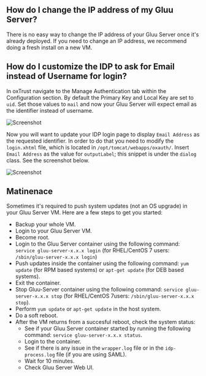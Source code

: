 ## How do I change the IP address of my Gluu Server?

There is no easy way to change the IP address of your Gluu Server once it's already deployed. If you need to change an IP address, we recommend doing a fresh install on a new VM.

## How do I customize the IDP to ask for Email instead of Username for login? 

In oxTrust navigate to the Manage Authentication tab within the Configuration section. By default the Primary Key and Local Key are set to `uid`. Set those values to `mail` and now your Gluu Server will expect email as the identifier instead of username.

![Screenshot](https://raw.githubusercontent.com/GluuFederation/docs/master/sources/img/oxTrustConfiguration/Configuration/Authentication/Manage_Authentication_Primary_key_change.png)

Now you will want to update your IDP login page to display `Email Address` as the requested identifier. In order to do that you need to modify the `login.xhtml` file, which is located in `/opt/tomcat/webapps/oxauth/`. Insert `Email Address` as the value for `outputLabel`; this snippet is under the `dialog` class. See the screenshot below. 

![Screenshot](https://raw.githubusercontent.com/GluuFederation/docs/master/sources/img/oxTrustConfiguration/Configuration/Authentication/Email_Address.png)

## Matinenace

Sometimes it's required to push system updates (not an OS upgrade) in your Gluu Server VM. Here are a few steps to get you started:
   - Backup your whole VM.
   - Login to your Gluu Server VM.
   - Become root.
   - Login to the Gluu Server container using the following command: `service gluu-server-x.x.x login` (for RHEL/CentOS 7 users: `/sbin/gluu-server-x.x.x login`)
   - Push updates inside the container using the following command: `yum update` (for RPM based systems) or `apt-get update` (for DEB based systems).
   - Exit the container.
   - Stop Gluu-Server container using the following command: `service gluu-server-x.x.x stop` (for RHEL/CentOS 7users: `/sbin/gluu-server-x.x.x stop`).
   - Perform `yum update` or `apt-get update` in the host system.
   - Do a soft reboot.
   - After the VM returns from a succesful reboot, check the system status:
     - See if your Gluu Server container started by running the following command: `service gluu-server-x.x.x status`.
     - Login to the container. 
     - See if there is any issue in the `wrapper.log` file or in the `idp-process.log` file (if you are using SAML).
     - Wait for 10 minutes.
     - Check Gluu Server Web UI.
